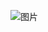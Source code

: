 ![图片](https://user-images.githubusercontent.com/38878365/186300855-925b1513-bde4-45dd-a555-42d01404746d.png)
